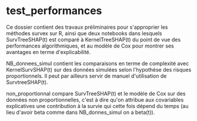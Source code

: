 # test_performances
Ce dossier contient des travaux préliminaires pour 
s'approprier les méthodes survex sur R, ainsi que deux
notebooks dans lesquels SurvTreeSHAP(t) est comparé à 
KernelTreeSHAP(t) du point de vue des performances algorithmiques, 
et au modèle de Cox pour montrer ses avantages en terme 
d'explicabilité.

NB_donnees_simul contient les comparaisons en terme de complexité avec 
KernelSurvSHAP(t) sur des données simulées selon l'hypothèse des risques 
proportionnels. Il peut par ailleurs servir de manuel d'utilisation de
SurvtreeSHAP(t).

non_proportionnal compare SurvTreeSHAP(t) et le modèle de Cox sur des données
non proportionnelles, c'est à dire qu'on attribue aux covariables explicatives 
une contribution à la survie qui cette fois dépend du temps (au lieu d'avoir beta
comme dans NB_donnes_simul on a beta(t)). 
